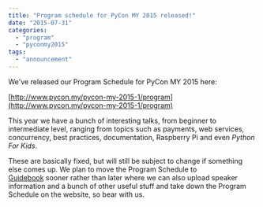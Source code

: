```yaml
---
title: "Program schedule for PyCon MY 2015 released!"
date: "2015-07-31"
categories:
  - "program"
  - "pyconmy2015"
tags:
  - "announcement"
---
```


We've released our Program Schedule for PyCon MY 2015 here:

[http://www.pycon.my/pycon-my-2015-1/program](http://www.pycon.my/pycon-my-2015-1/program)

This year we have a bunch of interesting talks, from beginner to intermediate level, ranging from topics such as payments, web services, concurrency, best practices, documentation, Raspberry Pi and even _Python For Kids_.

These are basically fixed, but will still be subject to change if something else comes up. We plan to move the Program Schedule to [Guidebook](https://guidebook.com/) sooner rather than later where we can also upload speaker information and a bunch of other useful stuff and take down the Program Schedule on the website, so bear with us.
